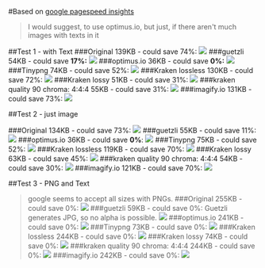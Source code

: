 #Based on [google pagespeed insights](https://developers.google.com/speed/pagespeed/insights/?url=https:%2F%2Fgithub.com%2Ftinect%2Foptimizertest%2Fblob%2Fmaster%2Findex.md&tab=desktop)

>I would suggest, to use optimus.io, but just, if there aren't much images with texts in it


##Test 1 - with Text
###Original 139KB - could save 74%:
![](1/Guetzli.jpg)
###guetzli 54KB - could save <b>17%:</b>
![](1/Original.jpg)
###optimus.io 36KB - could save <b>0%:</b>
![](1/optimus.jpg)
###Tinypng 74KB - could save 52%:
![](1/tinypng.jpg)
###Kraken lossless 130KB - could save 72%:
![](1/kraken_lossless.jpg)
###Kraken lossy 51KB - could save 31%:
![](1/kraken_lossy.jpg)
###kraken quality 90 chroma: 4:4:4 55KB - could save 31%:
![](1/kraken_90_4_4_4.jpg)
###imagify.io 131KB - could save 73%:
![](1/imagify.jpg)


##Test 2 - just image

###Original 134KB - could save 73%:
![](2/Original.jpg)
###guetzli 55KB - could save 11%:</b>
![](2/Guetzli.jpg)
###optimus.io 36KB - could save <b>0%</b>:
![](2/optimus.jpg)
###Tinypng 75KB - could save 52%:
![](2/tinypng.jpg)
###Kraken lossless 119KB - could save 70%:
![](2/kraken_lossless.jpg)
###Kraken lossy 63KB - could save 45%:
![](2/kraken_lossy.jpg)
###kraken quality 90 chroma: 4:4:4 54KB - could save 30%:
![](2/kraken_90_4_4_4.jpg)
###imagify.io 121KB - could save 70%:
![](2/imagify.jpg)


##Test 3 - PNG and Text
>google seems to accept all sizes with PNGs.
###Original 255KB - could save 0%:
![](3/Original.png)
###guetzli 59KB - could save 0%:
>Guetzli generates JPG, so no alpha is possible.
![](3/Guetzli.png)
###optimus.io 241KB - could save 0%:
![](3/optimus.png)
###Tinypng 73KB - could save 0%:
![](3/tinypng.png)
###Kraken lossless 244KB - could save 0%:
![](3/kraken_lossless.png)
###Kraken lossy 74KB - could save 0%:
![](3/kraken_lossy.png)
###kraken quality 90 chroma: 4:4:4 244KB - could save 0%:
![](3/kraken_90_4_4_4.png)
###imagify.io 242KB - could save 0%:
![](3/imagify.png)
